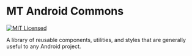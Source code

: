 MT Android Commons
==================

[![MIT Licensed](http://img.shields.io/badge/license-MIT-blue.svg?style=flat)](LICENSE)

A library of reusable components, utilities, and styles that are generally useful to any Android project.
